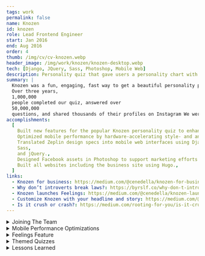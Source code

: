```yaml
---
tags: work
permalink: false
name: Knozen
id: knozen
role: Lead Frontend Engineer
start: Jan 2016
end: Aug 2016
order: 4
thumb: /img/cv/cv-knozen.webp
header_image: /img/work/knozen/knozen-desktop.webp
tech: [Django, JQuery, Sass, Photoshop, Mobile Web]
description: Personality quiz that gave users a personality chart with 12 traits.
summary: |
  Knozen was a fun, engaging, fast way to get a beautiful personality profile.
  Over three years,
  1,000,000
  people completed our quiz, answered over
  50,000,000
  questions, and shared thousands of their profiles on Instagram We were also featured in various media channels such as Techcrunch, Business Insider, and Product Hunt.
accomplishments:
  [
    Built new features for the popular Knozen personality quiz to enhance user engagement.,
    Optimized mobile performance by hardware-accelerating style- and animation-intensive experiences.,
    Translated Zeplin design specs into mobile web interfaces using Django,
    Sass,
    and jQuery.,
    Designed Facebook assets in Photoshop to support marketing efforts for the Knozen Quiz.,
    Built all websites including the business site using Hugo.,
  ]
links:
  - Knozen for business: https://medium.com/@cenedella/knozen-for-business-get-a-free-personality-profile-of-your-users-for-marketing-product-or-sales-76e0551912c6
  - Why don’t introverts break laws?: https://byrslf.co/why-don-t-introverts-break-laws-43701c141af0
  - Knozen launches Feelings: https://medium.com/@cenedella/knozen-launches-feelings-7016c4833fa8
  - Customize Knozen with your headline and story: https://medium.com/@cenedella/customize-knozen-with-your-headline-and-story-33caac97541d
  - Is it crush or crash?: https://medium.com/rooting-for-you/is-it-crush-or-clash-be0ec78cd219
---
```


<!-- Details -->
<details>
    <summary>Joining The Team</summary>
    <div class="details-content">
        <p>
            As the team's Frontend UI Engineer, I was responsible for translating our lead designer’s <a href="https://zeplin.io/" title="Go to Zeplin Website" target="_blank">Zeplin</a> specs into a functional web experience. I built every feature of the site using <strong>CSS3</strong>, <a href="https://jquery.com/" title="Go To jQuery website" target="_blank">jQuery</a>, and <a href="https://docs.djangoproject.com/en/5.1/topics/templates/" title="Go To Django Documentation" target="_blank">Django</a> templates.
        </p>
        <p>
            I joined during what they considered Knozen 4.0. The Team had gone through 3 major rereleases up until that point, with the original being to use personality charts to find the right job applicants and vice versa. When I joined, the team had just finished porting the Knozen native mobile app to the web. The app used Facebook authentication for logging in and was primarily marketed to Facebook users—a strategy that proved highly effective. Once the web app launched, engagement grew exponentially.
        </p>
        <p>
            To capitalize on this momentum, the team worked rapidly to develop new features that would add value and keep users engaged beyond completing the Knozen quiz and generating their personality chart. However, transitioning to the web also introduced unique challenges, as web applications have limitations that native apps do not. 
        </p>
        <p>
            In the next section, I'll discuss these challenges and the solutions I implemented to overcome them.
        </p>
    </div>
</details>
<details>
    <summary>Mobile Performance Optimizations</summary>
    <div class="details-content">
        <div class="detail-image-wrapper">
            <img src="/img/work/knozen/knozen-performance.webp" alt="Musora UI Colors" loading="lazy">
        </div>
        <p>
            The site featured a wide range of colors, animations, and fixed elements—more than I had ever seen rendered on a single web page. The Knozen quiz itself had an infinitely scrolling background with dynamic feedback animations that indicated which traits increased or decreased based on user responses. Additionally, the background color changed with each question, and the user's personality chart updated in real time.
        </p>
        <p>
            The personality chart alone featured at least 24 different colors, along with numerous other color variations throughout the site. All of this put a significant strain on performance, especially on mobile devices—where most of our traffic came from. In my mind, a mobile web app should function just as smoothly as a native app, so I set out to optimize performance.
        </p>
        <p>
            To minimize browser repainting issues, I used GPU-friendly CSS and ensured all animations were hardware-accelerated. Where appropriate, I applied <code>transform: translateZ(0);</code> to trigger GPU acceleration instead of relying on the browser’s default rendering. Additionally, the combination of animations, a fixed navigation bar, and <code>overflow-scroll</code> on the wrapper caused noticeable stuttering during scrolling on mobile devices. I resolved this by applying <code>-webkit-overflow-scrolling: touch;</code>.
        </p>
        <p>
            To debug the mobile experience without relying on tools like <strong>BrowserStack</strong> (I hate BrowserStack), I connected my <strong>iPhone</strong> directly to my <strong>MacBook</strong>. Using <a href="developer.apple.com/safari/technology-preview/" title="Go to Safari Technology Preview website" target="_blank">Safari Technology Preview</a>, I was able to open an inspector window on my Mac that pointed to a webpage running in my mobile Safari browser.
        </p>
        <p>
            The end result was a much smoother, more performant mobile web app that closely mimicked the responsiveness of a native application.
        </p>
    </div>
</details>
<details>
   <summary>Feelings Feature</summary>
   <div class="details-content">
      <div class="detail-image-wrapper">
         <img src="/img/work/knozen/knozen-feelings-feature.webp" alt="Musora UI Colors" loading="lazy">
      </div>
      <p>
         As I mentioned earlier, I was brought in to help add new features that would increase engagement while building on the success of the core feature, the Knozen Quiz. One of these new features was <strong>"Feelings."</strong>
      </p>
      <p>
         We noticed that users frequently revisited their profiles and reshared their personality charts with friends. To build on this behavior, we introduced a way for users to share how they were feeling at any given time.
      </p>
      <p>
         The feature allowed users to select an emoji from a modal within their profile. Once chosen, the emoji would appear on their public profile for friends to see. The UI consisted of:
      </p>
      <ul>
         <li>A <strong>large emoji</strong> representing the user's current mood.</li>
         <li>An <strong>infinite scrolling background</strong> of other emojis, reinforcing the idea that it was one of many options.</li>
         <li>A <strong>subtle fade-in/out animation</strong> on profile images to display the emoji dynamically.</li>
      </ul>
      <p>
         The infinite scrolling effect was achieved using <strong>CSS keyframes</strong>, while the emoji fade-in/out was handled with <strong>CSS animations</strong>. The end result was a lightweight, engaging feature that seamlessly fit into the existing Knozen experience.
      </p>
   </div>
</details>
<details>
    <summary>Themed Quizzes</summary>
    <div class="details-content">
        <div class="detail-image-wrapper">
            <img src="/img/work/knozen/knozen-themed-quizzes.webp" alt="Musora UI Colors" loading="lazy">
        </div>
        <p>
            The last feature we launched was <strong>Themed Quizzes</strong>. Building on the popularity of the Knozen Quiz, we made a bet that the most engaging part of the app was taking quizzes. 
        </p>
        <p>
            We developed multiple themed quizzes, such as:
        </p>
        <ul role="list">
            <li><em>Are You a Cat?</em></li>
            <li><em>Are You a Rebel?</em></li>
            <li><em>Are You Wild at Heart?</em></li>
        </ul>
        <p>
            The quiz UI featured a <strong>carousel</strong> positioned beneath the user's Knozen chart. Users could scroll or click through the carousel to browse available quizzes. Selecting a quiz card would initialize a new quiz session.
        </p>
        <p>
            Upon completion, players were rewarded with a fun <strong>GIF animation</strong> or meme. Towards the end of the project, I also took on the responsibility of creating and editing these images in Photoshop.
        </p>
        <p>
            Quiz results were displayed on both the user's profile and their friends' profiles, allowing them to see how compatible they were.
        </p>
    </div>
</details>
<details>
    <summary>Lessons Learned</summary>
    <div class="details-content">
        <p>
            I enjoyed my time at Knozen and I'm grateful to the team for the opportunity. I also learned valuable lessons on both the technical and business sides.
        </p>
        <h3>Lesson One - Optimize for Mobile.</h3>
        <p>
            Today, the term <strong>"Mobile First"</strong> is ubiquitous among designers and developers. Back in 2016, however, many web developers still prioritized desktop, with mobile as an afterthought.  
        </p>
        <p>
            The problem? Desktop computers are far more powerful than mobile phones. A smooth experience on your desktop might be completely broken on mobile.  
            <strong>Test on mobile early and often!</strong>
        </p>
        <h3>Lesson Two - Analytics Matter.</h3>
        <p>
            With Facebook and Google Analytics, we could see where our traffic was coming from, user demographics, and which devices were most popular.  
        </p>
        <p>
            This data directly influenced our feature prioritization and played a crucial role in optimizing for mobile users.
        </p>
        <h3>Lesson Three - New Features <span style="font-size: var(--font-size-h2)">≠</span> Success.</h3>
        <p>
            We worked hard, and after launching Knozen 4.0, traffic spiked—only to drop soon after. In marketing terms, it wasn’t <strong>“sticky.”</strong>
        </p>
        <p>
            I once heard, <em>"You have to throw things at a wall and see what sticks."</em> At the time, I resented that approach—it felt thoughtless. But in hindsight, there was wisdom in it.  
        </p>
        <p>
            You can’t predict which features will succeed. Even if you pour your heart and soul into an idea, <strong>your users determine its success or failure.</strong>  
            In our case, I believe our audience was primarily younger individuals who enjoyed quick, fun iPhone games.
        </p>
    </div>
</details>
